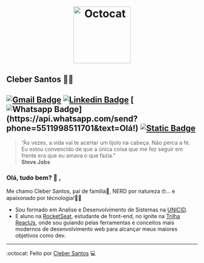 <h1 align="center">
    <img
        alt="Octocat"
        src="https://user-images.githubusercontent.com/62780876/163990400-4cced913-0b04-4efe-94cb-a1e69039ce2a.jpg"
        width="150px"
      />
</h1>



## Cleber Santos :man_astronaut:

[![Gmail Badge](https://img.shields.io/badge/-My_Gmail-c14438?style=flat-square&logo=Gmail&logoColor=white&link=mailto:cleber7284@gmail.com)](mailto:cleber7284@gmail.com)
[![Linkedin Badge](https://img.shields.io/badge/-Cleber_Santos-blue?style=flat-square&logo=Linkedin&logoColor=white&link=https://www.linkedin.com/in/cleber-rodrigo-santos/)](https://www.linkedin.com/in/cleber-rodrigo-santos/)
[![Whatsapp Badge](https://img.shields.io/badge/-My_Whatsapp-4CA143?style=flat-square&labelColor=4CA143&logo=whatsapp&logoColor=white&link=https://api.whatsapp.com/send?phone=5511998511701&text=Olá!)](https://api.whatsapp.com/send?phone=5511998511701&text=Olá!)
[![Static Badge](https://img.shields.io/badge/Meu_portf%C3%B3lio-purple?style=flat-square&link=https%3A%2F%2Fwww.cleberux.com.br)](https://www.cleberux.com.br)
---
> “Às vezes, a vida vai te acertar um tijolo na cabeça. Não perca a fé. Eu estou convencido de que a única coisa que me fez seguir em frente era que eu amava o que fazia.”  
> **Steve Jobs**

### Olá, tudo bem? :vulcan_salute: ,

Me chamo Cleber Santos, pai de familia:bearded_person:, NERD por natureza :nerd_face:... e apaixonado por técnologia!:man_technologist:
* Sou formado em Analise e Desenvolvimento de Sistemas na [UNICID](https://www.unicid.edu.br/).
* E aluno na [RocketSeat](https://rocketseat.com.br), estudante de front-end, no ignite na [Trilha ReactJs](https://rocketseat.com.br/ignite), onde sou guiando pelas ferramentas e conceitos mais modernos de desenvolvimento web para alcançar meus maiores objetivos como dev.

---
:octocat: Feito por [Cleber Santos](https://github.com/cleber-santos) :computer:
